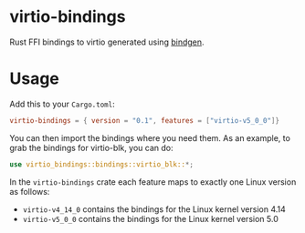 # virtio-bindings
Rust FFI bindings to virtio generated using [bindgen](https://crates.io/crates/bindgen).

# Usage
Add this to your `Cargo.toml`:
```toml
virtio-bindings = { version = "0.1", features = ["virtio-v5_0_0"]}
```
You can then import the bindings where you need them. As an example, to grab the
bindings for virtio-blk, you can do:
```rust
use virtio_bindings::bindings::virtio_blk::*;
```
In the `virtio-bindings` crate each feature maps to exactly one Linux version as follows:
- `virtio-v4_14_0` contains the bindings for the Linux kernel version 4.14
- `virtio-v5_0_0` contains the bindings for the Linux kernel version 5.0
